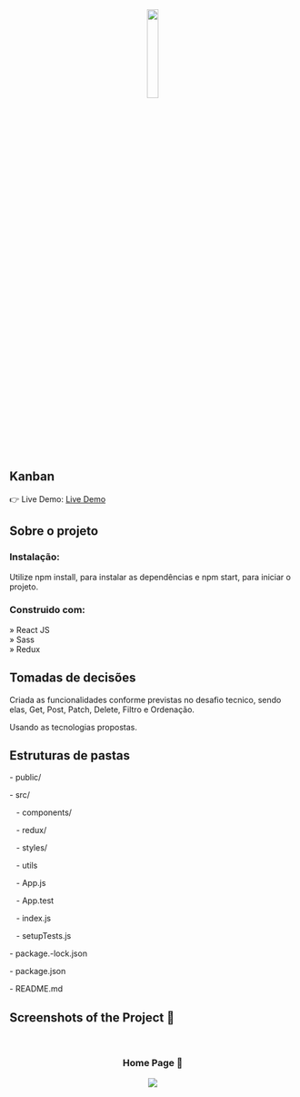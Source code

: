<div align='center'><img style="width:20%" src='https://github.com/Arthur-Cyberpunk/kanban_react/assets/72763456/f2e55dcb-c835-4f9d-906c-6ebd26080456'/></div>

<h2>Kanban</h2>

👉 Live Demo: <a href='https://kanban-react-alpha.vercel.app/'>Live Demo</a>

<h2>Sobre o projeto</h2>

<h3>Instalação:</h3>

<p>Utilize npm install, para instalar as dependências e npm start, para iniciar o projeto.</p>

<h3>Construido com:</h3>

» React JS <br>
» Sass <br>
» Redux <br>

<h2>Tomadas de decisões</h2>

<p>Criada as funcionalidades conforme previstas no desafio tecnico, sendo elas, Get, Post, Patch, Delete, Filtro e Ordenação.</p>

<p>Usando as tecnologias propostas.</p>

<h2>Estruturas de pastas</h2>

<p>- public/</p>
<p>- src/ </p>
<p>&nbsp &nbsp- components/ </p>
<p>&nbsp &nbsp- redux/ </p>
<p>&nbsp &nbsp- styles/ </p>
<p>&nbsp &nbsp- utils </p>
<p>&nbsp &nbsp- App.js </p>
<p>&nbsp &nbsp- App.test </p>
<p>&nbsp &nbsp- index.js </p>
<p>&nbsp &nbsp- setupTests.js </p>
<p>- package.-lock.json </p>
<p>- package.json </p>
<p>- README.md </p>

<h2>Screenshots of the Project 📸</h2>
<br>
<h3 align='center'>Home Page 🏡</h3>

<div align='center'>
<img src='https://github.com/Arthur-Cyberpunk/kanban_react/assets/72763456/ace69865-eae8-43c2-a6ca-a9c703a628e4'/>

</div>

